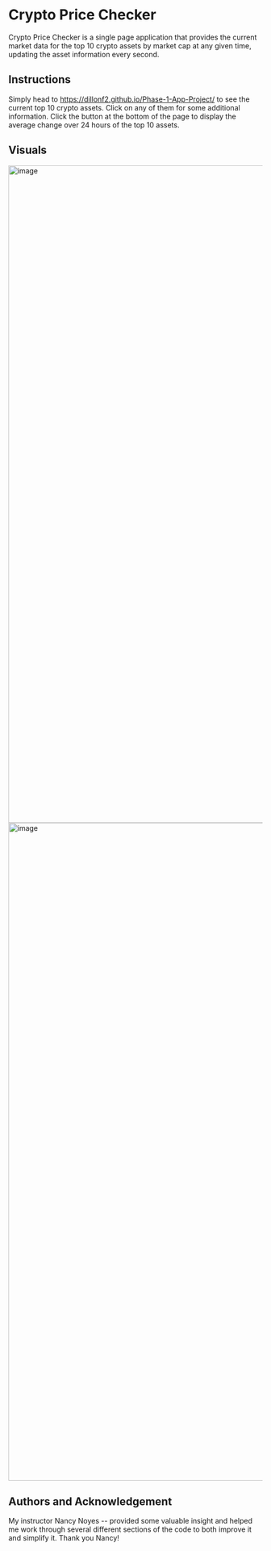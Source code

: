 # Crypto Price Checker

Crypto Price Checker is a single page application that provides the current market data for the top 10 crypto assets by market cap at any given time, updating the asset information every second. 

## Instructions

Simply head to https://dillonf2.github.io/Phase-1-App-Project/ to see the current top 10 crypto assets. Click on any of them for some additional information. Click the button at the bottom of the page to display the average change over 24 hours of the top 10 assets. 

## Visuals

<img width="1304" alt="image" src="https://user-images.githubusercontent.com/122653725/233203179-616bcdb6-a102-49e9-8ae9-f15f04544ee3.png">
<img width="1305" alt="image" src="https://user-images.githubusercontent.com/122653725/233203012-9562d887-0c80-43ee-b0c7-fd9d133d0723.png">


## Authors and Acknowledgement 

My instructor Nancy Noyes -- provided some valuable insight and helped me work through several different sections of the code to both improve it and simplify it. Thank you Nancy!
